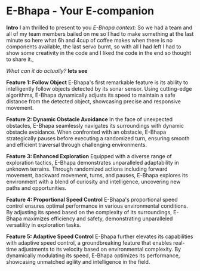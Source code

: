 
# E-Bhapa - Your E-companion

**Intro**
I am thrilled to present to you *E-Bhapa*
    *context:* So we had a team and all of my team members bailed on me so I had to make something at the last minute so here what 6h and 4cup of coffee makes when there is no components available, the last servo burnt, so with all I had left I had to show some creativity in the code and I liked the code in the end so thought to share it.,

*What can it do actually?*
**lets see**

**Feature 1: Follow Object**
E-Bhapa's first remarkable feature is its ability to intelligently follow objects detected by its sonar sensor. Using cutting-edge algorithms, E-Bhapa dynamically adjusts its speed to maintain a safe distance from the detected object, showcasing precise and responsive movement.

**Feature 2: Dynamic Obstacle Avoidance**
In the face of unexpected obstacles, E-Bhapa seamlessly navigates its surroundings with dynamic obstacle avoidance. When confronted with an obstacle, E-Bhapa strategically pauses before executing a randomized turn, ensuring smooth and efficient traversal through challenging environments.

**Feature 3: Enhanced Exploration**
Equipped with a diverse range of exploration tactics, E-Bhapa demonstrates unparalleled adaptability in unknown terrains. Through randomized actions including forward movement, backward movement, turns, and pauses, E-Bhapa explores its environment with a blend of curiosity and intelligence, uncovering new paths and opportunities.

**Feature 4: Proportional Speed Control**
E-Bhapa's proportional speed control ensures optimal performance in various environmental conditions. By adjusting its speed based on the complexity of its surroundings, E-Bhapa maximizes efficiency and safety, demonstrating unparalleled versatility in exploration tasks.

**Feature 5: Adaptive Speed Control**
E-Bhapa further elevates its capabilities with adaptive speed control, a groundbreaking feature that enables real-time adjustments to its velocity based on environmental complexity. By dynamically modulating its speed, E-Bhapa optimizes its performance, showcasing unmatched agility and intelligence in the field.
